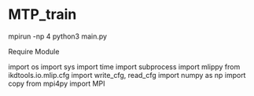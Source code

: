 # MTP_train


mpirun -np 4 python3 main.py

Require Module

import os
import sys
import time
import subprocess
import mlippy
from ikdtools.io.mlip.cfg import write_cfg, read_cfg
import numpy as np
import copy
from mpi4py import MPI
